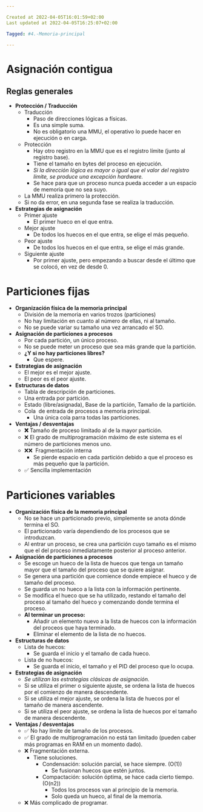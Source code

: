 ```yaml
---

Created at 2022-04-05T16:01:59+02:00
Last updated at 2022-04-05T16:25:07+02:00

Tagged: #4.-Memoria-principal

---
```


# Asignación contigua
## Reglas generales

* **Protección / Traducción**
  * Traducción
    * Paso de direcciones lógicas a físicas.
    * Es una simple suma.
    * No es obligatorio una MMU, el operativo lo puede hacer en ejecución o en carga.
  * Protección
    * Hay otro registro en la MMU que es el registro límite (junto al registro base).
    * Tiene el tamaño en bytes del proceso en ejecución.
    * _Si la dirección lógica es mayor o igual que el valor del registro límite, se produce una excepción hardware._
    * Se hace para que un proceso nunca pueda acceder a un espacio de memoria que no sea suyo.
  * La MMU realiza primero la protección.
  * Si no da error, en una segunda fase se realiza la traducción.
* **Estrategias de asignación**
  * Primer ajuste
    * El primer hueco en el que entra.
  * Mejor ajuste
    * De todos los huecos en el que entra, se elige el más pequeño.
  * Peor ajuste
    * De todos los huecos en el que entra, se elige el más grande.
  * Siguiente ajuste
    * Por primer ajuste, pero empezando a buscar desde el último que se colocó, en vez de desde 0.

# Particiones fijas

* **Organización física de la memoria principal**
  * División de la memoria en varios trozos (particiones)
  * No hay limitación en cuanto al número de ellas, ni al tamaño.
  * No se puede variar su tamaño una vez arrancado el SO.
* **Asignación de particiones a procesos**
  * Por cada partición, un único proceso.
  * No se puede meter un proceso que sea más grande que la partición.
  * **¿Y si no hay particiones libres?**
    * Que espere.
* **Estrategias de asignación**
  * El mejor es el mejor ajuste.
  * El peor es el peor ajuste.
* **Estructuras de datos**
  * Tabla de descripción de particiones.
  * Una entrada por partición.
  * Estado (libre/asignada), Base de la partición, Tamaño de la partición.
  * Cola  de entrada de procesos a memoria principal.
    * Una única cola parra todas las particiones.
* **Ventajas / desventajas**
  * **❌** Tamaño de proceso limitado al de la mayor partición.
  * ❌ El grado de multiprogramación máximo de este sistema es el número de particiones menos uno.
  * ❌❌  Fragmentación interna
    * Se pierde espacio en cada partición debido a que el proceso es más pequeño que la partición.
  * ✅ Sencilla implementación



# Particiones variables

* **Organización física de la memoria principal**
  * No se hace un particionado previo, simplemente se anota dónde termina el SO.
  * El particionado varía dependiendo de los procesos que se introduzcan.
  * Al entrar un proceso, se crea una partición cuyo tamaño es el mismo que el del proceso inmediatamente posterior al proceso anterior.
* **Asignación de particiones a procesos**
  * Se escoge un hueco de la lista de huecos que tenga un tamaño mayor que el tamaño del proceso que se quiere asignar.
  * Se genera una partición que comience donde empiece el hueco y de tamaño del proceso.
  * Se guarda un no hueco a la lista con la información pertinente.
  * Se modifica el hueco que se ha utilizado, restando el tamaño del proceso al tamaño del hueco y comenzando donde termina el proceso.
  * **Al terminar un proceso:**
    * Añadir un elemento nuevo a la lista de huecos con la información del proceos que haya terminado.
    * Eliminar el elemento de la lista de no huecos.
* **Estructuras de datos**
  * Lista de huecos:
    * Se guarda el inicio y el tamaño de cada hueco.
  * Lista de no huecos:
    * Se guarda el inicio, el tamaño y el PID del proceso que lo ocupa.
* **Estrategias de asignación**
  * _Se utilizan las estrategias clásicas de asignación._
  * Si se utiliza el primer o siguiente ajuste, se ordena la lista de huecos por el comienzo de manera descendente.
  * Si se utiliza el mejor ajuste, se ordena la lista de huecos por el tamaño de manera ascendente.
  * Si se utiliza el peor ajuste, se ordena la lista de huecos por el tamaño de manera descendente.
* **Ventajas / desventajas**
  * ✅ No hay límite de tamaño de los procesos.
  * ✅ El grado de multiprogramación no está tan limitado (pueden caber más programas en RAM en un momento dado).
  * ❌ Fragmentación externa.
    * Tiene soluciones.
      * Condensación: solución parcial, se hace siempre. (O(1))
        * Se fusionan huecos que estén juntos.
      * Compactación: solución óptima, se hace cada cierto tiempo. (O(n2))
        * Todos los procesos van al principio de la memoria.
        * Solo queda un hueco, al final de la memoria.
  * ❌ Más complicado de programar.
